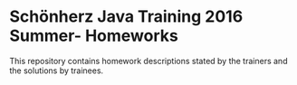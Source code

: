 # Schönherz Java Training 2016 Summer- Homeworks

This repository contains homework descriptions stated by the trainers and the solutions by trainees.
